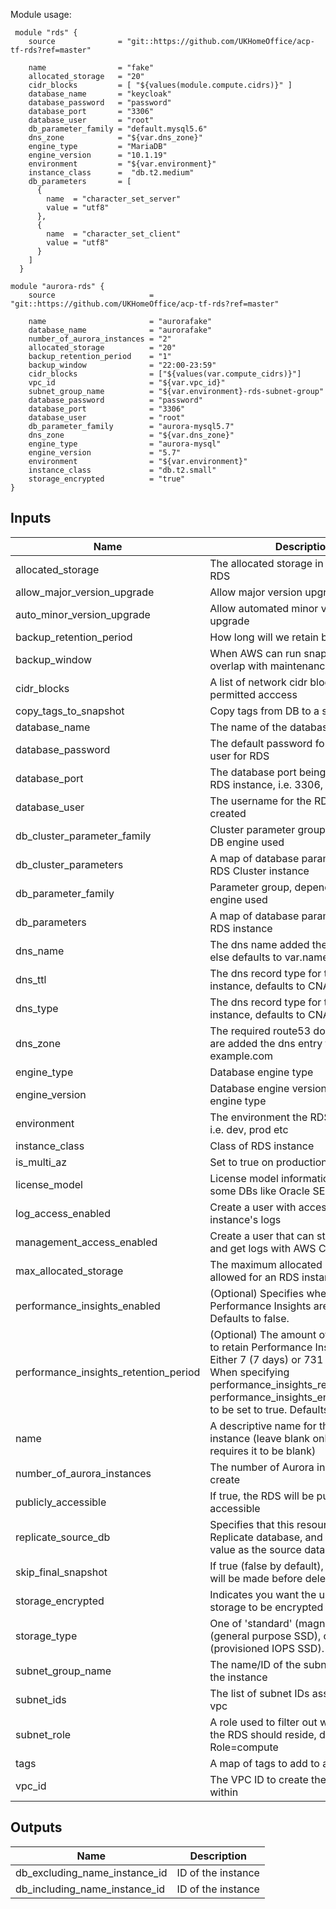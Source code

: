 Module usage:

     module "rds" {
        source              = "git::https://github.com/UKHomeOffice/acp-tf-rds?ref=master"

        name                = "fake"
        allocated_storage   = "20"
        cidr_blocks         = [ "${values(module.compute.cidrs)}" ]
        database_name       = "keycloak"
        database_password   = "password"
        database_port       = "3306"
        database_user       = "root"
        db_parameter_family = "default.mysql5.6"
        dns_zone            = "${var.dns_zone}"
        engine_type         = "MariaDB"
        engine_version      = "10.1.19"
        environment         = "${var.environment}"
        instance_class      =  "db.t2.medium"
        db_parameters       = [
          {
            name  = "character_set_server"
            value = "utf8"
          },
          {
            name  = "character_set_client"
            value = "utf8"
          }
        ]
      }

    module "aurora-rds" {
        source                     = "git::https://github.com/UKHomeOffice/acp-tf-rds?ref=master"

        name                       = "aurorafake"
        database_name              = "aurorafake"
        number_of_aurora_instances = "2"
        allocated_storage          = "20"
        backup_retention_period    = "1"
        backup_window              = "22:00-23:59"
        cidr_blocks                = ["${values(var.compute_cidrs)}"]
        vpc_id                     = "${var.vpc_id}"
        subnet_group_name          = "${var.environment}-rds-subnet-group"
        database_password          = "password"
        database_port              = "3306"
        database_user              = "root"
        db_parameter_family        = "aurora-mysql5.7"
        dns_zone                   = "${var.dns_zone}"
        engine_type                = "aurora-mysql"
        engine_version             = "5.7"
        environment                = "${var.environment}"
        instance_class             = "db.t2.small"
        storage_encrypted          = "true"
    }

## Inputs

| Name | Description | Type | Default | Required |
|------|-------------|:----:|:-----:|:-----:|
| allocated\_storage | The allocated storage in GBs for the RDS | string | n/a | yes |
| allow\_major\_version\_upgrade | Allow major version upgrade | string | `"false"` | no |
| auto\_minor\_version\_upgrade | Allow automated minor version upgrade | string | `"false"` | no |
| backup\_retention\_period | How long will we retain backups | string | `"0"` | no |
| backup\_window | When AWS can run snapshot, can't overlap with maintenance window | string | `"22:00-03:00"` | no |
| cidr\_blocks | A list of network cidr block which are permitted acccess | list | `<list>` | no |
| copy\_tags\_to\_snapshot | Copy tags from DB to a snapshot | string | `"true"` | no |
| database\_name | The name of the database to create | string | `""` | no |
| database\_password | The default password for the specified user for RDS | string | n/a | yes |
| database\_port | The database port being used by the RDS instance, i.e. 3306, 5342 | string | n/a | yes |
| database\_user | The username for the RDS to be created | string | `"root"` | no |
| db\_cluster\_parameter\_family | Cluster parameter group, depends on DB engine used | string | `""` | no |
| db\_cluster\_parameters | A map of database parameters for the RDS Cluster instance | list | `<list>` | no |
| db\_parameter\_family | Parameter group, depends on DB engine used | string | n/a | yes |
| db\_parameters | A map of database parameters for the RDS instance | list | `<list>` | no |
| dns\_name | The dns name added the dns zone, else defaults to var.name | string | `""` | no |
| dns\_ttl | The dns record type for the RDS instance, defaults to CNAME | string | `"300"` | no |
| dns\_type | The dns record type for the RDS instance, defaults to CNAME | string | `"CNAME"` | no |
| dns\_zone | The required route53 domain name we are added the dns entry to i.e. example.com | string | n/a | yes |
| engine\_type | Database engine type | string | n/a | yes |
| engine\_version | Database engine version, depends on engine type | string | n/a | yes |
| environment | The environment the RDS is running in i.e. dev, prod etc | string | n/a | yes |
| instance\_class | Class of RDS instance | string | `"db.t2.medium"` | no |
| is\_multi\_az | Set to true on production | string | `"false"` | no |
| license\_model | License model information required for some DBs like Oracle SE2 | string | `""` | no |
| log\_access\_enabled | Create a user with access to the instance's logs | string | `"false"` | no |
| management\_access\_enabled | Create a user that can start/stop RDS and get logs with AWS CLI | string | `"false"` | no |
| max\_allocated\_storage | The maximum allocated storage that is allowed for an RDS instance | string | null | no |
| performance_insights_enabled | (Optional) Specifies whether Performance Insights are enabled. Defaults to false. | string | `"false"` | no |
| performance_insights_retention_period | (Optional) The amount of time in days to retain Performance Insights data. Either 7 (7 days) or 731 (2 years). When specifying performance_insights_retention_period, performance_insights_enabled needs to be set to true. Defaults to '7'. | string | `""` | no |
| name | A descriptive name for the RDS instance (leave blank only when rds requires it to be blank) | string | n/a | yes |
| number\_of\_aurora\_instances | The number of Aurora instances to create | string | `"1"` | no |
| publicly\_accessible | If true, the RDS will be publicly accessible | string | `"false"` | no |
| replicate\_source\_db | Specifies that this resource is a Replicate database, and to use this value as the source database. | string | `""` | no |
| skip\_final\_snapshot | If true (false by default), no snapshot will be made before deleting DB | string | `"false"` | no |
| storage\_encrypted | Indicates you want the underlining storage to be encrypted | string | `"true"` | no |
| storage\_type | One of 'standard' (magnetic), 'gp2' (general purpose SSD), or 'io1' (provisioned IOPS SSD). | string | `"gp2"` | no |
| subnet\_group\_name | The name/ID of the subnet group for the instance | string | `""` | no |
| subnet\_ids | The list of subnet IDs associated to a vpc | list | `<list>` | no |
| subnet\_role | A role used to filter out which subnets the RDS should reside, defaults to Role=compute | string | `"compute"` | no |
| tags | A map of tags to add to all resources | map | `<map>` | no |
| vpc\_id | The VPC ID to create the resources within | string | n/a | yes |

## Outputs

| Name | Description |
|------|-------------|
| db\_excluding\_name\_instance\_id | ID of the instance |
| db\_including\_name\_instance\_id | ID of the instance |


